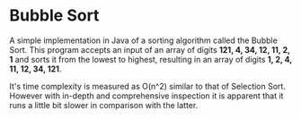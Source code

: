 # Bubble Sort
A simple implementation in Java of a sorting algorithm called the Bubble Sort. This program accepts an input of an array of digits **121, 4, 34, 12, 11, 2, 1** and sorts it from the lowest to highest, resulting in an array of digits **1, 2, 4, 11, 12, 34, 121**.

It's time complexity is measured as O(n^2) similar to that of Selection Sort. However with in-depth and comprehensive inspection it is apparent that it runs a little bit slower in comparison with the latter.
